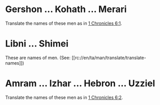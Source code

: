 # Gershon ... Kohath ... Merari

Translate the names of these men as in [1 Chronicles 6:1](./01.md).

# Libni ... Shimei

These are names of men. (See: [[rc://en/ta/man/translate/translate-names]])

# Amram ... Izhar ... Hebron ... Uzziel

Translate the names of these men as in [1 Chronicles 6:2](./01.md).